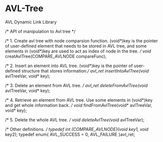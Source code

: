 # AVL-Tree
AVL Dynamic Link Library

/* API of manipulation to Avl tree */

/* 1. Create avl tree with node comparsion function. (void*)key is the pointer of user-defined element that needs to be stored in AVL tree, and some elements in (void*)key are used to act as index of node in the tree. */
void* creatAvlTree(COMPARE_AVLNODE compareFunc);

/* 2. Insert an element into AVL tree. (void*)key is the pointer of user-defined structure that stores information.*/
avl_ret insertIntoAvlTree(void* avlTreeVar, void* key);

/* 3. Delete an element from AVL tree. */
avl_ret deleteFromAvlTree(void* avlTreeVar, void* key);

/* 4. Retrieve an element from AVL tree. Use some elements in (void*)key and get whole information back. */
void* findFromAvlTree(void* avlTreeVar, void* key);

/* 5. Delete the whole AVL tree. */
void deleteAvlTree(void* avlTreeVar);

/* Other definitions. */
typedef int (*COMPARE_AVLNODE)(void* key1, void* key2);
typedef enum{
    AVL_SUCCESS = 0,
    AVL_FAILURE
}avl_ret;
